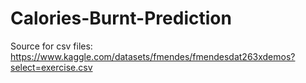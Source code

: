 # Calories-Burnt-Prediction

Source for csv files: https://www.kaggle.com/datasets/fmendes/fmendesdat263xdemos?select=exercise.csv
